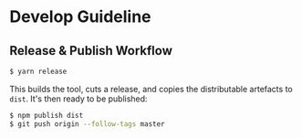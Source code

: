 Develop Guideline
=================


## Release & Publish Workflow

```bash
$ yarn release
```

This builds the tool, cuts a release, and copies the distributable artefacts to `dist`.
It's then ready to be published:

```bash
$ npm publish dist
$ git push origin --follow-tags master
```
